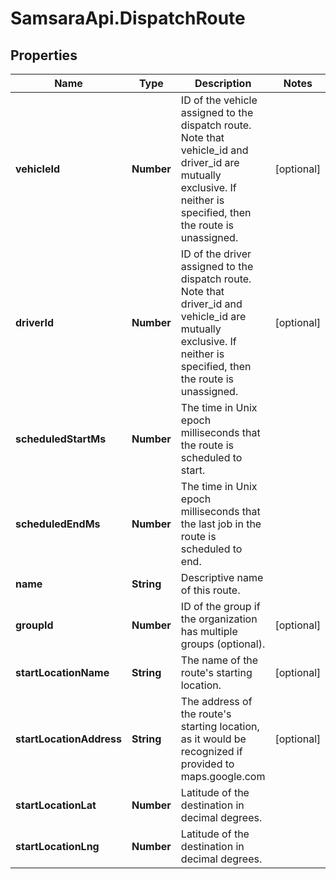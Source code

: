 # SamsaraApi.DispatchRoute

## Properties
Name | Type | Description | Notes
------------ | ------------- | ------------- | -------------
**vehicleId** | **Number** | ID of the vehicle assigned to the dispatch route. Note that vehicle_id and driver_id are mutually exclusive. If neither is specified, then the route is unassigned. | [optional] 
**driverId** | **Number** | ID of the driver assigned to the dispatch route. Note that driver_id and vehicle_id are mutually exclusive. If neither is specified, then the route is unassigned. | [optional] 
**scheduledStartMs** | **Number** | The time in Unix epoch milliseconds that the route is scheduled to start. | 
**scheduledEndMs** | **Number** | The time in Unix epoch milliseconds that the last job in the route is scheduled to end. | 
**name** | **String** | Descriptive name of this route. | 
**groupId** | **Number** | ID of the group if the organization has multiple groups (optional). | [optional] 
**startLocationName** | **String** | The name of the route&#39;s starting location. | [optional] 
**startLocationAddress** | **String** | The address of the route&#39;s starting location, as it would be recognized if provided to maps.google.com | [optional] 
**startLocationLat** | **Number** | Latitude of the destination in decimal degrees. | 
**startLocationLng** | **Number** | Latitude of the destination in decimal degrees. | 


